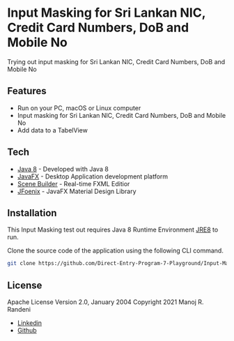 # Input Masking for Sri Lankan NIC, Credit Card Numbers, DoB and Mobile No

Trying out input masking for Sri Lankan NIC, Credit Card Numbers, DoB and Mobile No

## Features
- Run on your PC, macOS or Linux computer
- Input masking for Sri Lankan NIC, Credit Card Numbers, DoB and Mobile No
- Add data to a TabelView

## Tech
- [Java 8] - Developed with Java 8
- [JavaFX] - Desktop Application development platform
- [Scene Builder] - Real-time FXML Editior
- [JFoenix] - JavaFX Material Design Library

## Installation

This Input Masking test out requires Java 8 Runtime Environment [JRE8](https://www.oracle.com/java/technologies/javase-jre8-downloads.html) to run.

Clone the source code of the application using the following CLI command.
```sh
git clone https://github.com/Direct-Entry-Program-7-Playground/Input-Masking.git
```

## License
Apache License Version 2.0, January 2004
Copyright 2021 Manoj R. Randeni

- [Linkedin]
- [Github]


[dill]: <https://github.com/joemccann/dillinger>
[Java 8]: <https://www.oracle.com/java/technologies/javase/javase-jdk8-downloads.html>
[JavaFX]: <https://openjfx.io/>
[Scene Builder]: <https://gluonhq.com/products/scene-builder/>
[JFoenix]: <http://www.jfoenix.com/>
[Linkedin]: <https://www.linkedin.com/in/manojrandeni/>
[Github]: <https://github.com/ManojRAMR>
